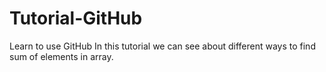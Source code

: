 # Tutorial-GitHub
Learn to use GitHub
In this tutorial we can see about different ways to find sum of elements in array.

